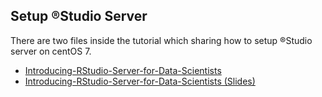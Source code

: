 ## Setup ®Studio Server

There are two files inside the tutorial which sharing how to setup ®Studio server on centOS 7.

* [Introducing-RStudio-Server-for-Data-Scientists]()
* [Introducing-RStudio-Server-for-Data-Scientists (Slides)]()
 

